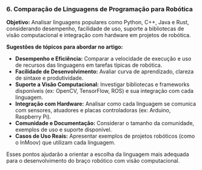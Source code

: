 ### 6. Comparação de Linguagens de Programação para Robótica

**Objetivo:** Analisar linguagens populares como Python, C++, Java e Rust, considerando desempenho, facilidade de uso, suporte a bibliotecas de visão computacional e integração com hardware em projetos de robótica.

**Sugestões de tópicos para abordar no artigo:**
- **Desempenho e Eficiência:** Comparar a velocidade de execução e uso de recursos das linguagens em tarefas típicas de robótica.
- **Facilidade de Desenvolvimento:** Avaliar curva de aprendizado, clareza de sintaxe e produtividade.
- **Suporte a Visão Computacional:** Investigar bibliotecas e frameworks disponíveis (ex: OpenCV, TensorFlow, ROS) e sua integração com cada linguagem.
- **Integração com Hardware:** Analisar como cada linguagem se comunica com sensores, atuadores e placas controladoras (ex: Arduino, Raspberry Pi).
- **Comunidade e Documentação:** Considerar o tamanho da comunidade, exemplos de uso e suporte disponível.
- **Casos de Uso Reais:** Apresentar exemplos de projetos robóticos (como o InMoov) que utilizam cada linguagem.

Esses pontos ajudarão a orientar a escolha da linguagem mais adequada para o desenvolvimento do braço robótico com visão computacional.